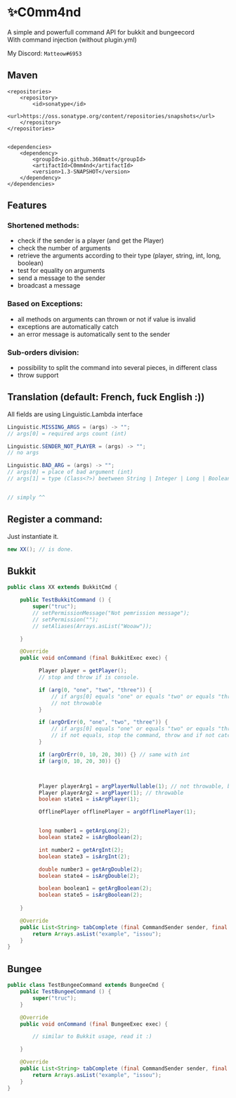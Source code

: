 # ✨C0mm4nd
A simple and powerfull command API for bukkit and bungeecord  
With command injection (without plugin.yml)  

My Discord: ``Matteow#6953``

## Maven
```
<repositories>
    <repository>
        <id>sonatype</id>
        <url>https://oss.sonatype.org/content/repositories/snapshots</url>
    </repository>
</repositories>


<dependencies>
    <dependency>
        <groupId>io.github.360matt</groupId>
        <artifactId>C0mm4nd</artifactId>
        <version>1.3-SNAPSHOT</version>
    </dependency>
</dependencies>
```

## Features
### Shortened methods:
* check if the sender is a player (and get the Player)
* check the number of arguments
* retrieve the arguments according to their type (player, string, int, long, boolean)
* test for equality on arguments
* send a message to the sender
* broadcast a message
### Based on Exceptions:
* all methods on arguments can thrown or not if value is invalid
* exceptions are automatically catch
* an error message is automatically sent to the sender
### Sub-orders division:
* possibility to split the command into several pieces, in different class
* throw support

## Translation (default: French, fuck English :))  
All fields are using Linguistic.Lambda interface  

```java
Linguistic.MISSING_ARGS = (args) -> "";
// args[0] = required args count (int)

Linguistic.SENDER_NOT_PLAYER = (args) -> "";
// no args

Linguistic.BAD_ARG = (args) -> "";
// args[0] = place of bad argument (int)
// args[1] = type (Class<?>) beetween String | Integer | Long | Boolean | Linguistic.Player


// simply ^^
```


## Register a command:
Just instantiate it.  
```java
new XX(); // is done.
```

## Bukkit
```java
public class XX extends BukkitCmd {

    public TestBukkitCommand () {
        super("truc");
        // setPermissionMessage("Not pemrission message");
        // setPermission("");
        // setAliases(Arrays.asList("Wooaw"));

    }

    @Override
    public void onCommand (final BukkitExec exec) {

          Player player = getPlayer();
          // stop and throw if is console.

          if (arg(0, "one", "two", "three")) {
              // if args[0] equals "one" or equals "two" or equals "three"
              // not throwable
          }

          if (argOrErr(0, "one", "two", "three")) {
              // if args[0] equals "one" or equals "two" or equals "three"
              // if not equals, stop the command, throw and if not catched: send error message automatically
          }

          if (argOrErr(0, 10, 20, 30)) {} // same with int
          if (arg(0, 10, 20, 30)) {}



          Player playerArg1 = argPlayerNullable(1); // not throwable, but nullable
          Player playerArg2 = argPlayer(1); // throwable
          boolean state1 = isArgPlayer(1);

          OfflinePlayer offlinePlayer = argOfflinePlayer(1);


          long number1 = getArgLong(2);
          boolean state2 = isArgBoolean(2);

          int number2 = getArgInt(2);
          boolean state3 = isArgInt(2);

          double number3 = getArgDouble(2);
          boolean state4 = isArgDouble(2);

          boolean boolean1 = getArgBoolean(2);
          boolean state5 = isArgBoolean(2);
                
    }

    @Override
    public List<String> tabComplete (final CommandSender sender, final String[] args) {
        return Arrays.asList("example", "issou");
    }
}
```

## Bungee
```java
public class TestBungeeCommand extends BungeeCmd {
    public TestBungeeCommand () {
        super("truc");
    }

    @Override
    public void onCommand (final BungeeExec exec) {

        // similar to Bukkit usage, read it :)

    }

    @Override
    public List<String> tabComplete (final CommandSender sender, final String[] args) {
        return Arrays.asList("example", "issou");
    }
}
```
